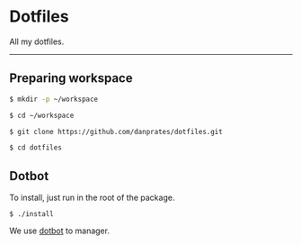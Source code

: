 # Dotfiles

All my dotfiles.

---

## Preparing workspace

```bash
$ mkdir -p ~/workspace

$ cd ~/workspace

$ git clone https://github.com/danprates/dotfiles.git

$ cd dotfiles
```

## Dotbot

To install, just run in the root of the package.

```
$ ./install
```

We use [dotbot](https://github.com/anishathalye/dotbot) to manager.

